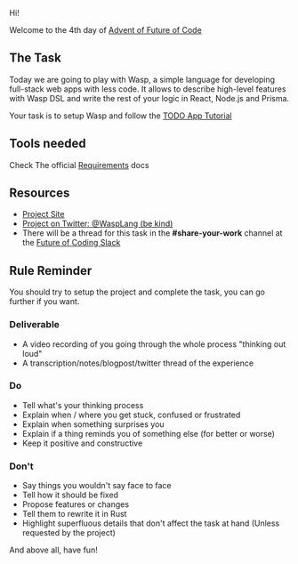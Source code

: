 Hi!

Welcome to the 4th day of [Advent of Future of Code](https://marianoguerra.github.io/advent-of-future-of-code/)

## The Task

Today we are going to play with Wasp, a simple language for developing
full-stack web apps with less code. It allows to describe high-level features
with Wasp DSL and write the rest of your logic in React, Node.js and Prisma.

Your task is to setup Wasp and follow the [TODO App Tutorial](https://wasp-lang.dev/docs/tutorials/todo-app)

## Tools needed

Check The official [Requirements](https://wasp-lang.dev/docs#1-requirements) docs

## Resources

- [Project Site](https://wasp-lang.dev/)
- [Project on Twitter: @WaspLang (be kind)](https://twitter.com/WaspLang)
- There will be a thread for this task in the **#share-your-work** channel at the [Future of Coding Slack](https://futureofcoding.org/community)

## Rule Reminder

You should try to setup the project and complete the task, you can go further if you want.

### Deliverable

- A video recording of you going through the whole process "thinking out loud"
- A transcription/notes/blogpost/twitter thread of the experience

### Do

- Tell what's your thinking process
- Explain when / where you get stuck, confused or frustrated
- Explain when something surprises you
- Explain if a thing reminds you of something else (for better or worse)
- Keep it positive and constructive

### Don't

- Say things you wouldn't say face to face
- Tell how it should be fixed
- Propose features or changes
- Tell them to rewrite it in Rust
- Highlight superfluous details that don't affect the task at hand (Unless requested by the project)

And above all, have fun!

